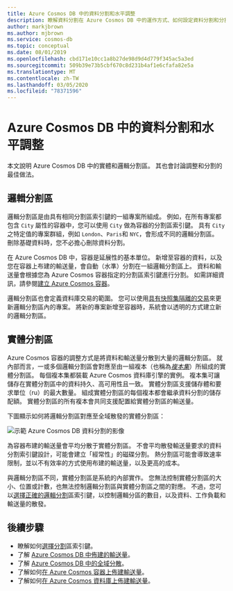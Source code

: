 ```yaml
---
title: Azure Cosmos DB 中的資料分割和水平調整
description: 瞭解資料分割在 Azure Cosmos DB 中的運作方式、如何設定資料分割和分割區索引鍵，以及如何為您的應用程式選擇正確的分割區索引鍵。
author: markjbrown
ms.author: mjbrown
ms.service: cosmos-db
ms.topic: conceptual
ms.date: 08/01/2019
ms.openlocfilehash: cbd171e10cc1a8b27de98d9d4d779f345ac5a3ed
ms.sourcegitcommit: 509b39e73b5cbf670c8d231b4af1e6cfafa82e5a
ms.translationtype: MT
ms.contentlocale: zh-TW
ms.lasthandoff: 03/05/2020
ms.locfileid: "78371596"
---
```

# <a name="partitioning-and-horizontal-scaling-in-azure-cosmos-db"></a>Azure Cosmos DB 中的資料分割和水平調整

本文說明 Azure Cosmos DB 中的實體和邏輯分割區。 其也會討論調整和分割的最佳做法。 

## <a name="logical-partitions"></a>邏輯分割區

邏輯分割區是由具有相同分割區索引鍵的一組專案所組成。 例如，在所有專案都包含 `City` 屬性的容器中，您可以使用 `City` 做為容器的分割區索引鍵。 具有 `City`之特定值的專案群組，例如 `London`、`Paris`和 `NYC`，會形成不同的邏輯分割區。 刪除基礎資料時，您不必擔心刪除資料分割。

在 Azure Cosmos DB 中，容器是延展性的基本單位。 新增至容器的資料，以及您在容器上布建的輸送量，會自動（水準）分割在一組邏輯分割區上。 資料和輸送量會根據您為 Azure Cosmos 容器指定的分割區索引鍵進行分割。 如需詳細資訊，請參閱[建立 Azure Cosmos 容器](how-to-create-container.md)。

邏輯分割區也會定義資料庫交易的範圍。 您可以使用[具有快照集隔離的交易](database-transactions-optimistic-concurrency.md)來更新邏輯分割區內的專案。 將新的專案新增至容器時，系統會以透明的方式建立新的邏輯分割區。

## <a name="physical-partitions"></a>實體分割區

Azure Cosmos 容器的調整方式是將資料和輸送量分散到大量的邏輯分割區。 就內部而言，一或多個邏輯分割區會對應至由一組複本（也稱為[*複本集*](global-dist-under-the-hood.md)）所組成的實體分割區。 每個複本集都裝載 Azure Cosmos 資料庫引擎的實例。 複本集可讓儲存在實體分割區中的資料持久、高可用性且一致。 實體分割區支援儲存體和要求單位（ru）的最大數量。 組成實體分割區的每個複本都會繼承資料分割的儲存配額。 實體分割區的所有複本會共同支援配置給實體分割區的輸送量。 

下圖顯示如何將邏輯分割區對應至全域散發的實體分割區：

![示範 Azure Cosmos DB 資料分割的影像](./media/partition-data/logical-partitions.png)

為容器布建的輸送量會平均分散于實體分割區。 不會平均散發輸送量要求的資料分割索引鍵設計，可能會建立「經常性」的磁碟分割。 熱分割區可能會導致速率限制，並以不有效率的方式使用布建的輸送量，以及更高的成本。

與邏輯分割區不同，實體分割區是系統的內部實作。 您無法控制實體分割區的大小、位置或計數，也無法控制邏輯分割區與實體分割區之間的對應。 不過，您可以[選擇正確的邏輯分割](partitioning-overview.md#choose-partitionkey)區索引鍵，以控制邏輯分區的數目，以及資料、工作負載和輸送量的散發。

## <a name="next-steps"></a>後續步驟

* 瞭解如何[選擇分割](partitioning-overview.md#choose-partitionkey)區索引鍵。
* 了解 [Azure Cosmos DB 中佈建的輸送量](request-units.md)。
* 了解 [Azure Cosmos DB 中的全域分散](distribute-data-globally.md)。
* 了解如何[在 Azure Cosmos 容器上佈建輸送量](how-to-provision-container-throughput.md)。
* 了解如何[在 Azure Cosmos 資料庫上佈建輸送量](how-to-provision-database-throughput.md)。
